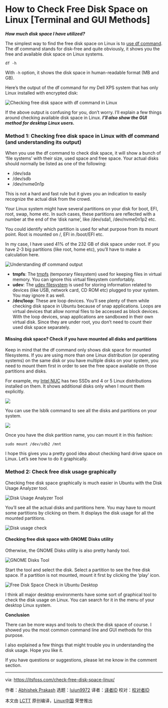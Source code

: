 [#]: collector: (lujun9972)
[#]: translator: ( )
[#]: reviewer: ( )
[#]: publisher: ( )
[#]: url: ( )
[#]: subject: (How to Check Free Disk Space on Linux [Terminal and GUI Methods])
[#]: via: (https://itsfoss.com/check-free-disk-space-linux/)
[#]: author: (Abhishek Prakash https://itsfoss.com/author/abhishek/)

How to Check Free Disk Space on Linux [Terminal and GUI Methods]
======

_**How much disk space I have utilized?**_

The simplest way to find the free disk space on Linux is to [use df command][1]. The df command stands for disk-free and quite obviously, it shows you the free and available disk space on Linux systems.

```
df -h
```

With `-h` option, it shows the disk space in human-readable format (MB and GB).

Here’s the output of the df command for my Dell XPS system that has only Linux installed with encrypted disk:

![Checking free disk space with df command in Linux][2]

If the above output is confusing for you, don’t worry. I’ll explain a few things around checking available disk space in Linux. _**I’ll also show the GUI method for desktop Linux users.**_

### Method 1: Checking free disk space in Linux with df command (and understanding its output)

When you use the df command to check disk space, it will show a bunch of ‘file systems’ with their size, used space and free space. Your actual disks should normally be listed as one of the following:

  * /dev/sda
  * /dev/sdb
  * /dev/nvme0n1p



This is not a hard and fast rule but it gives you an indication to easily recognize the actual disk from the crowd.

Your Linux system might have several partitions on your disk for boot, EFI, root, swap, home etc. In such cases, these partitions are reflected with a number at the end of the ‘disk name’, like /dev/sda1, /dev/nvme0n1p2 etc.

You could identify which partition is used for what purpose from its mount point. Root is mounted on /, EFI in /boot/EFI etc.

In my case, I have used 41% of the 232 GB of disk space under root. If you have 2-3 big partitions (like root, home etc), you’ll have to make a calculation here.

![Understanding df command output][3]

  * **tmpfs**: The [tmpfs][4] (temporary filesystem) used for keeping files in virtual memory. You can ignore this virtual filesystem comfortably.
  * **udev**: The [udev filesystem][5] is used for storing information related to devices (like USB, network card, CD ROM etc) plugged to your system. You may ignore it as well.
  * **/dev/loop**: These are loop devices. You’ll see plenty of them while checking disk space in Ubuntu because of snap applications. Loops are virtual devices that allow normal files to be accessed as block devices. With the loop devices, snap applications are sandboxed in their own virtual disk. Since they are under root, you don’t need to count their used disk space separately.



#### Missing disk space? Check if you have mounted all disks and partitions

Keep in mind that the df command only shows disk space for mounted filesystems. If you are using more than one Linux distribution (or operating systems) on the same disk or you have multiple disks on your system, you need to mount them first in order to see the free space available on those partitions and disks.

For example, my [Intel NUC][6] has two SSDs and 4 or 5 Linux distributions installed on them. It shows additional disks only when I mount them explicitly.

![][7]

You can use the lsblk command to see all the disks and partitions on your system.

![][8]

Once you have the disk partition name, you can mount it in this fashion:

```
sudo mount /dev/sdb2 /mnt
```

I hope this gives you a pretty good idea about checking hard drive space on Linux. Let’s see how to do it graphically.

### Method 2: Check free disk usage graphically

Checking free disk space graphically is much easier in Ubuntu with the Disk Usage Analyzer tool.

![Disk Usage Analyzer Tool][9]

You’ll see all the actual disks and partitions here. You may have to mount some partitions by clicking on them. It displays the disk usage for all the mounted partitions.

![Disk usage check][10]

#### Checking free disk space with GNOME Disks utility

Otherwise, the GNOME Disks utility is also pretty handy tool.

![GNOME Disks Tool][11]

Start the tool and select the disk. Select a partition to see the free disk space. If a partition is not mounted, mount it first by clicking the ‘play’ icon.

![Free Disk Space Check in Ubuntu Desktop][12]

I think all major desktop environments have some sort of graphical tool to check the disk usage on Linux. You can search for it in the menu of your desktop Linux system.

**Conclusion**

There can be more ways and tools to check the disk space of course. I showed you the most common command line and GUI methods for this purpose.

I also explained a few things that might trouble you in understanding the disk usage. Hope you like it.

If you have questions or suggestions, please let me know in the comment section.

--------------------------------------------------------------------------------

via: https://itsfoss.com/check-free-disk-space-linux/

作者：[Abhishek Prakash][a]
选题：[lujun9972][b]
译者：[译者ID](https://github.com/译者ID)
校对：[校对者ID](https://github.com/校对者ID)

本文由 [LCTT](https://github.com/LCTT/TranslateProject) 原创编译，[Linux中国](https://linux.cn/) 荣誉推出

[a]: https://itsfoss.com/author/abhishek/
[b]: https://github.com/lujun9972
[1]: https://linuxhandbook.com/df-command/
[2]: https://i1.wp.com/itsfoss.com/wp-content/uploads/2020/11/free-disk-space-linux-df-command-output.png?resize=786%2C475&ssl=1
[3]: https://i1.wp.com/itsfoss.com/wp-content/uploads/2020/11/df-command-output.png?resize=800%2C600&ssl=1
[4]: https://www.kernel.org/doc/html/latest/filesystems/tmpfs.html
[5]: https://wiki.debian.org/udev
[6]: https://itsfoss.com/install-linux-on-intel-nuc/
[7]: https://i2.wp.com/itsfoss.com/wp-content/uploads/2020/11/df-command-ubuntu-1.png?resize=786%2C443&ssl=1
[8]: https://i1.wp.com/itsfoss.com/wp-content/uploads/2020/11/lsblk-command-to-see-disks-linux.png?resize=786%2C538&ssl=1
[9]: https://i0.wp.com/itsfoss.com/wp-content/uploads/2020/11/disk-usage-analyzer-tool-linux.jpg?resize=800%2C250&ssl=1
[10]: https://i0.wp.com/itsfoss.com/wp-content/uploads/2020/11/free-disk-space-ubuntu-desktop.png?resize=800%2C648&ssl=1
[11]: https://i2.wp.com/itsfoss.com/wp-content/uploads/2020/11/disks-tool-linux.jpg?resize=800%2C250&ssl=1
[12]: https://i1.wp.com/itsfoss.com/wp-content/uploads/2020/11/free-disk-space-check-ubuntu-desktop.png?resize=800%2C600&ssl=1

